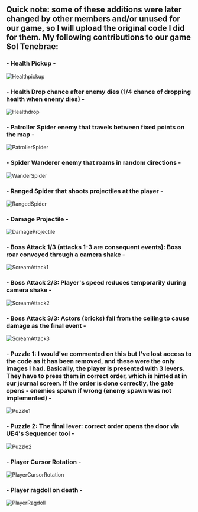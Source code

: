 

## Quick note: some of these additions were later changed by other members and/or unused for our game, so I will upload the original code I did for them. My following contributions to our game Sol Tenebrae:

### - Health Pickup -
![Healthpickup](https://raw.githubusercontent.com/Klumz/comp240-Game-Source-Code/master/Blueprint%20images/HealthPickup.png)


### - Health Drop chance after enemy dies (1/4 chance of dropping health when enemy dies) -
![Healthdrop](https://raw.githubusercontent.com/Klumz/comp240-Game-Source-Code/master/Blueprint%20images/Health%20drop%20chance.png)


### - Patroller Spider enemy that travels between fixed points on the map -
![PatrollerSpider](https://raw.githubusercontent.com/Klumz/comp240-Game-Source-Code/master/Blueprint%20images/PatrolSpider.png)


### - Spider Wanderer enemy that roams in random directions -
![WanderSpider](https://raw.githubusercontent.com/Klumz/comp240-Game-Source-Code/master/Blueprint%20images/RandomWander.png)


### - Ranged Spider that shoots projectiles at the player -
![RangedSpider](https://raw.githubusercontent.com/Klumz/comp240-Game-Source-Code/master/Blueprint%20images/SpawnProjectile.png)


### - Damage Projectile -
![DamageProjectile](https://raw.githubusercontent.com/Klumz/comp240-Game-Source-Code/master/Blueprint%20images/ProjectileBP.png)


### - Boss Attack 1/3 (attacks 1-3 are consequent events): Boss roar conveyed through a camera shake -
![ScreamAttack1](https://raw.githubusercontent.com/Klumz/comp240-Game-Source-Code/master/Blueprint%20images/BossAttack%20-%201.png)


### - Boss Attack 2/3: Player's speed reduces temporarily during camera shake -
![ScreamAttack2](https://raw.githubusercontent.com/Klumz/comp240-Game-Source-Code/master/Blueprint%20images/BossAttack%20-%202%20(followup).png)

### - Boss Attack 3/3: Actors (bricks) fall from the ceiling to cause damage as the final event - 
![ScreamAttack3](https://raw.githubusercontent.com/Klumz/comp240-Game-Source-Code/master/Blueprint%20images/BossAttack%20-%203%20(final%20followup).png)


### - Puzzle 1: I would've commented on this but I've lost access to the code as it has been removed, and these were the only images I had. Basically, the player is presented with 3 levers. They have to press them in correct order, which is hinted at in our journal screen. If the order is done correctly, the gate opens - enemies spawn if wrong (enemy spawn was not implemented) -
![Puzzle1](https://raw.githubusercontent.com/Klumz/comp240-Game-Source-Code/master/Blueprint%20images/Puzzle%201.png)


### - Puzzle 2: The final lever: correct order opens the door via UE4's Sequencer tool -
![Puzzle2](https://raw.githubusercontent.com/Klumz/comp240-Game-Source-Code/master/Blueprint%20images/Puzzle%202.png)


### - Player Cursor Rotation -
![PlayerCursorRotation](https://raw.githubusercontent.com/Klumz/comp240-Game-Source-Code/master/Blueprint%20images/PlayerCursorRotation.png)


### - Player ragdoll on death -
![PlayerRagdoll](https://raw.githubusercontent.com/Klumz/comp240-Game-Source-Code/master/Blueprint%20images/PlayerDeathRagdoll.png)
